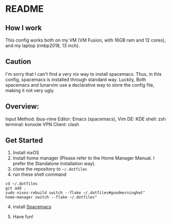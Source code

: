 # README

## How I work
This config works both on my VM (VM Fusion, with 16GB ram and 12 cores), and my laptop (rmbp2018, 13 inch).

## Caution
I'm sorry that I can't find a very nix way to install spacemacs. Thus, in this config, spacemacs is installed through standard way. Luckily, Both spacemacs and lunarvim use a declarative way to store the config file, making it not very ugly.

## Overview:
Input Method: ibus-rime
Editor: Emacs (spacemacs), Vim
DE: KDE
shell: zsh
terminal: konsole
VPN Client: clash


## Get Started
1. Install nixOS
2. Install home manager (Please refer to the Home Manager Manual. I prefer the Standalone installation way).
3. clone the repository to `~/.dotfiles`
3. run these shell command
```shell
cd ~/.dotfiles
git add .
sudo nixos-rebuild switch --flake ~/.dotfiles#goodmorninghwt"
home-manager switch --flake ~/.dotfiles"
```
4. install [Spacemacs](https://www.spacemacs.org)
<!-- 5. install [lunarvim](https://www.lunarvim.org) -->
5. Have fun!
